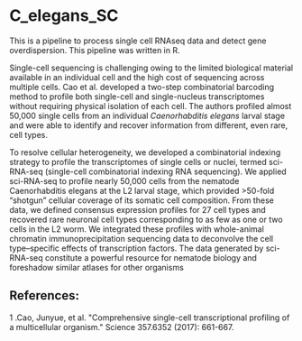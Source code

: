 # C_elegans_SC

This is a pipeline to process single cell RNAseq data and detect gene overdispersion. This pipeline was written in R.

Single-cell sequencing is challenging owing to the limited biological material available in an individual cell and the high cost of sequencing across multiple cells. Cao et al. developed a two-step combinatorial barcoding method to profile both single-cell and single-nucleus transcriptomes without requiring physical isolation of each cell. The authors profiled almost 50,000 single cells from an individual *Caenorhabditis elegans* larval stage and were able to identify and recover information from different, even rare, cell types.

To resolve cellular heterogeneity, we developed a combinatorial indexing strategy to profile the transcriptomes of single cells or nuclei, termed sci-RNA-seq (single-cell combinatorial indexing RNA sequencing). We applied sci-RNA-seq to profile nearly 50,000 cells from the nematode Caenorhabditis elegans at the L2 larval stage, which provided >50-fold “shotgun” cellular coverage of its somatic cell composition. From these data, we defined consensus expression profiles for 27 cell types and recovered rare neuronal cell types corresponding to as few as one or two cells in the L2 worm. We integrated these profiles with whole-animal chromatin immunoprecipitation sequencing data to deconvolve the cell type–specific effects of transcription factors. The data generated by sci-RNA-seq constitute a powerful resource for nematode biology and foreshadow similar atlases for other organisms

## References:
1 .Cao, Junyue, et al. "Comprehensive single-cell transcriptional profiling of a multicellular organism." Science 357.6352 (2017): 661-667.

